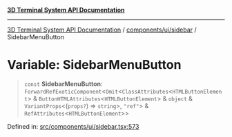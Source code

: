 [**3D Terminal System API Documentation**](../../../../README.md)

***

[3D Terminal System API Documentation](../../../../README.md) / [components/ui/sidebar](../README.md) / SidebarMenuButton

# Variable: SidebarMenuButton

> `const` **SidebarMenuButton**: `ForwardRefExoticComponent`\<`Omit`\<`ClassAttributes`\<`HTMLButtonElement`\> & `ButtonHTMLAttributes`\<`HTMLButtonElement`\> & `object` & `VariantProps`\<(`props?`) => `string`\>, `"ref"`\> & `RefAttributes`\<`HTMLButtonElement`\>\>

Defined in: [src/components/ui/sidebar.tsx:573](https://github.com/Dicommunitas/ThreeJS_Terminal_3D/blob/48170ffd573f70d66a1c284f1f35045f3d98e94f/src/components/ui/sidebar.tsx#L573)
